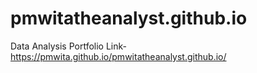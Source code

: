 # pmwitatheanalyst.github.io
Data Analysis Portfolio
Link- https://pmwita.github.io/pmwitatheanalyst.github.io/


